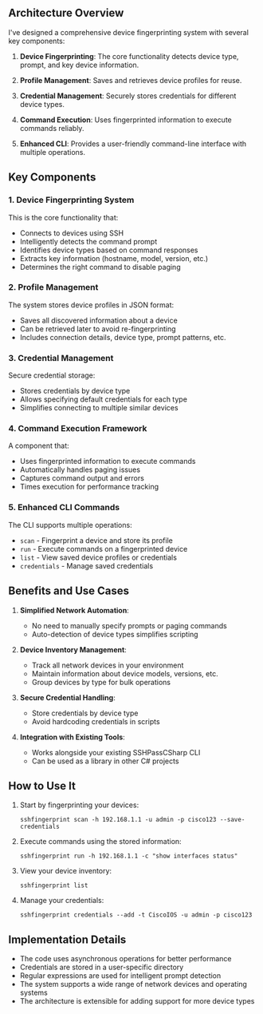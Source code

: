 
## Architecture Overview

I've designed a comprehensive device fingerprinting system with several key components:

1. **Device Fingerprinting**: The core functionality detects device type, prompt, and key device information.

2. **Profile Management**: Saves and retrieves device profiles for reuse.

3. **Credential Management**: Securely stores credentials for different device types.

4. **Command Execution**: Uses fingerprinted information to execute commands reliably.

5. **Enhanced CLI**: Provides a user-friendly command-line interface with multiple operations.

## Key Components

### 1. Device Fingerprinting System

This is the core functionality that:
- Connects to devices using SSH
- Intelligently detects the command prompt
- Identifies device types based on command responses
- Extracts key information (hostname, model, version, etc.)
- Determines the right command to disable paging

### 2. Profile Management

The system stores device profiles in JSON format:
- Saves all discovered information about a device
- Can be retrieved later to avoid re-fingerprinting
- Includes connection details, device type, prompt patterns, etc.

### 3. Credential Management

Secure credential storage:
- Stores credentials by device type
- Allows specifying default credentials for each type
- Simplifies connecting to multiple similar devices

### 4. Command Execution Framework

A component that:
- Uses fingerprinted information to execute commands
- Automatically handles paging issues
- Captures command output and errors
- Times execution for performance tracking

### 5. Enhanced CLI Commands

The CLI supports multiple operations:
- `scan` - Fingerprint a device and store its profile
- `run` - Execute commands on a fingerprinted device
- `list` - View saved device profiles or credentials
- `credentials` - Manage saved credentials

## Benefits and Use Cases

1. **Simplified Network Automation**:
   - No need to manually specify prompts or paging commands
   - Auto-detection of device types simplifies scripting

2. **Device Inventory Management**:
   - Track all network devices in your environment
   - Maintain information about device models, versions, etc.
   - Group devices by type for bulk operations

3. **Secure Credential Handling**:
   - Store credentials by device type
   - Avoid hardcoding credentials in scripts

4. **Integration with Existing Tools**:
   - Works alongside your existing SSHPassCSharp CLI
   - Can be used as a library in other C# projects

## How to Use It

1. Start by fingerprinting your devices:
   ```
   sshfingerprint scan -h 192.168.1.1 -u admin -p cisco123 --save-credentials
   ```

2. Execute commands using the stored information:
   ```
   sshfingerprint run -h 192.168.1.1 -c "show interfaces status"
   ```

3. View your device inventory:
   ```
   sshfingerprint list
   ```

4. Manage your credentials:
   ```
   sshfingerprint credentials --add -t CiscoIOS -u admin -p cisco123
   ```

## Implementation Details

- The code uses asynchronous operations for better performance
- Credentials are stored in a user-specific directory
- Regular expressions are used for intelligent prompt detection
- The system supports a wide range of network devices and operating systems
- The architecture is extensible for adding support for more device types
